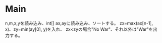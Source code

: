 # Main
n,m,x,yを読み込み、int[] ax,ayに読み込み、ソートする。
zx=max(ax[n-1], x)、zy=min(ay[0], y)を入れ、
zx<zyの場合"No War"、それ以外は"War"を出力する。
